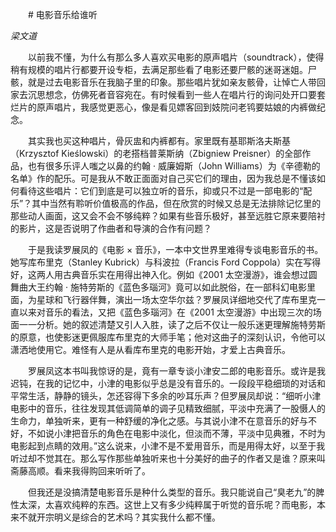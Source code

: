　　# 电影音乐给谁听

*梁文道*

　　以前我不懂，为什么有那么多人喜欢买电影的原声唱片（soundtrack），使得稍有规模的唱片行都要开设专柜，去满足那些看了电影还要尸骸的迷哥迷姐。尸骸，就是过去电影音乐在我脑子里的印象。那些唱片犹如亲友骸骨，让悼亡人带回家去沉思想念，仿佛死者音容宛在。有时候看到一些人在唱片行的询问处开口要套烂片的原声唱片，我感觉更恶心，像是看见嫖客回到妓院问老鸨要姑娘的内裤做纪念。

　　其实我也买这种唱片，骨灰盅和内裤都有。家里既有基耶斯洛夫斯基（Krzysztof Kieślowski）的老搭档普莱斯纳（Zbigniew  Preisner）的全部作品，也有很多乐评人嗤之以鼻的约翰 · 威廉姆斯（John  Williams）为《辛德勒的名单》作的配乐。可是我从不敢正面面对自己买它们的理由，因为我总是不懂该如何看待这些唱片：它们到底是可以独立听的音乐，抑或只不过是一部电影的“配乐”？其中当然有聆听价值极高的作品，但在欣赏的时候又总是无法排除记忆里的那些动人画面，这又会不会不够纯粹？如果有些音乐极好，甚至远胜它原来要陪衬的影片，这是否说明了作曲者和导演的合作有问题？

　　于是我读罗展凤的《电影 × 音乐》，一本中文世界里难得专谈电影音乐的书。她写库布里克（Stanley Kubrick）与科波拉（Francis  Ford  Coppola）实在写得好，这两人用古典音乐实在用得出神入化。例如《2001 太空漫游》，谁会想过圆舞曲大王约翰 · 施特劳斯的《蓝色多瑙河》竟可以如此脱俗，在一部科幻电影里面，为星球和飞行器伴舞，演出一场太空华尔兹？罗展凤详细地交代了库布里克一直以来对音乐的看法，又把《蓝色多瑙河》在《2001 太空漫游》中出现三次的场面一一分析。她的叙述清楚又引人入胜，读了之后不仅让一般乐迷更理解施特劳斯的原意，也使影迷更佩服库布里克的大师手笔；他对这曲子的深刻认识，令他可以潇洒地使用它。难怪有人是从看库布里克的电影开始，才爱上古典音乐。

　　罗展凤这本书叫我惊讶的是，竟有一章专谈小津安二郎的电影音乐。或许是我迟钝，在我的记忆中，小津的电影似乎总是没有音乐的。一段段平稳细琐的对话和平常生活，静静的镜头，怎还容得下多余的吵耳乐声？但罗展凤却说：“细听小津电影中的音乐，往往发现其低调简单的调子见精致细腻，平淡中充满了一股慑人的生命力，单独听来，更有一种舒缓的净化之感。与其说小津不在意音乐的好与不好，不如说小津把音乐的角色在电影中淡化，但淡而不薄，平淡中见典雅，不时为电影起到点睛的效用。”这么说来，小津不是不爱用音乐，而是用得太好，以至于我听过却不觉其在。那么写作那些单独听来也十分美好的曲子的作者又是谁？原来叫斋藤高顺。看来我得购回来听听了。

　　但我还是没搞清楚电影音乐是种什么类型的音乐。我只能说自己“臭老九”的脾性太深，太喜欢纯粹的东西。这世上又有多少纯粹属于听觉的音乐呢？而电影，本来不就开宗明义是综合的艺术吗？其实我什么都不懂。